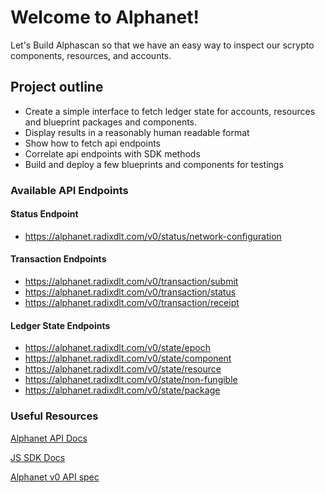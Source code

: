 # Welcome to Alphanet!

Let's Build Alphascan so that we have an easy way to inspect our scrypto components, resources, and accounts.

## Project outline

- Create a simple interface to fetch ledger state for accounts, resources and blueprint packages and components.
- Display results in a reasonably human readable format
- Show how to fetch api endpoints
- Correlate api endpoints with SDK methods
- Build and deploy a few blueprints and components for testings

### Available API Endpoints

#### Status Endpoint

- https://alphanet.radixdlt.com/v0/status/network-configuration

#### Transaction Endpoints

- https://alphanet.radixdlt.com/v0/transaction/submit
- https://alphanet.radixdlt.com/v0/transaction/status
- https://alphanet.radixdlt.com/v0/transaction/receipt

#### Ledger State Endpoints

- https://alphanet.radixdlt.com/v0/state/epoch
- https://alphanet.radixdlt.com/v0/state/component
- https://alphanet.radixdlt.com/v0/state/resource
- https://alphanet.radixdlt.com/v0/state/non-fungible
- https://alphanet.radixdlt.com/v0/state/package

### Useful Resources

[Alphanet API Docs](https://docs.radixdlt.com/main/scrypto/alphanet/api.html)

[JS SDK Docs](https://docs.radixdlt.com/main/scrypto/alphanet/javascript-sdk.html)

[Alphanet v0 API spec](https://redocly.github.io/redoc/?url=https://raw.githubusercontent.com/radixdlt/babylon-alphanet/main/gateway-api-v0/gateway-api-v0-schema.yaml)
